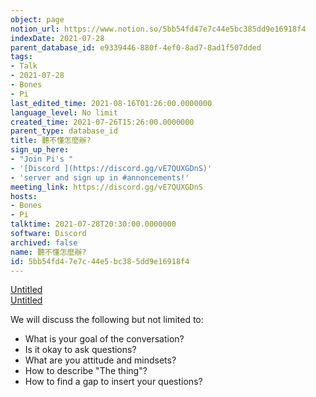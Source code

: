 ```yaml
---
object: page
notion_url: https://www.notion.so/5bb54fd47e7c44e5bc385dd9e16918f4
indexDate: 2021-07-28
parent_database_id: e9339446-880f-4ef0-8ad7-8ad1f507dded
tags:
- Talk
- 2021-07-28
- Bones
- Pi
last_edited_time: 2021-08-16T01:26:00.0000000
language_level: No limit
created_time: 2021-07-26T15:26:00.0000000
parent_type: database_id
title: 聽不懂怎麼辦?
sign_up_here:
- "Join Pi's "
- '[Discord ](https://discord.gg/vE7QUXGDnS)'
- 'server and sign up in #annoncements!'
meeting_link: https://discord.gg/vE7QUXGDnS
hosts:
- Bones
- Pi
talktime: 2021-07-28T20:30:00.0000000
software: Discord
archived: false
name: 聽不懂怎麼辦?
id: 5bb54fd4-7e7c-44e5-bc38-5dd9e16918f4
---
```




[Untitled](https://www.notion.so/12c4a9e645d54aefa860b5f927a0b220)   
[Untitled](https://www.notion.so/482e61b02b9c4456b2b4fe86bb7544c6)   


We will discuss the following but not limited to:
   - What is your goal of the conversation?
   - Is it okay to ask questions?
   - What are you attitude and mindsets?
   - How to describe "The thing"?
   - How to find a gap to insert your questions?






